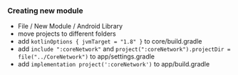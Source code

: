 ### Creating new module

* File / New Module / Android Library
* move projects to different folders
* add `kotlinOptions { jvmTarget = "1.8" }` to core/build.gradle
* add `include ":coreNetwork"` and `project(":coreNetwork").projectDir = file("../CoreNetwork")` to app/settings.gradle
* add `implementation project(':coreNetwork')` to app/build.gradle
